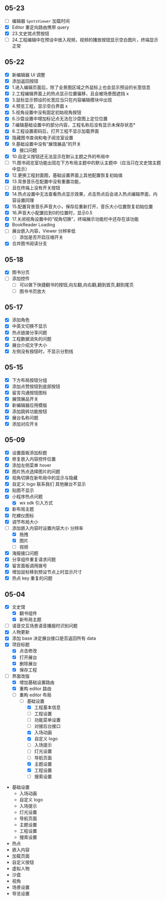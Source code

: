 ## 05-23

- [ ] 编辑器 `SpotsViewer` 加载时间
- [x] Editor 重定向路由携带 query
- [x] 23.文史馆点赞按钮
- [ ] 24.工程编辑中在预设中放入视频，视频的播放按钮显示空白图片，终端显示正常

## 05-22

- [x] 新编辑器 UI 调整
- [x] 添加返回按钮
- [x] 1.进入编辑页面后，除了全景图区域之外鼠标上也会显示预设的长宽信息  
- [x] 2.工程编辑界面上的热点显示位置偏移，且会被场景图遮挡  x
- [x] 3.鼠标显示预设的长宽应当只在内容编辑模块中出现  
- [x] 4.预览工程，显示空白界面  x
- [x] 5.视角设置中没有固定初始视角按钮  
- [x] 6.沙盘设置中增加标记点无法在沙盘图上定位位置  
- [x] 7.编辑基础设置中的部分内容，工程名称后没有显示未保存状态*  
- [x] 8.工程设置密码后，打开工程不显示加载界面  
- [x] 隐藏图书查询和电子阅览室设置
- [x] 9.基础设置中没有“展馆展品”的开关  
	- [x] 接口问题
- [x] 10.自定义按钮还无法显示在默认主题之外的布局中  
- [ ] 11.图书阅览室功能出现在下方布局主题中的默认主题中（应当只在文史馆主题中显示）  
- [x] 12.更换工程封面图，基础设置界面上其他配置恢复初始值  
- [x] 13.背景音乐在配置中没有重置功能，
- [ ] 且在终端上没有开关按钮
- [x] 14.热点设置中无法查看热点显示效果，点击热点后会进入热点编辑界面，内容设置同理
- [x] 15.配置背景音乐声音大小，保存后重新打开，音乐大小位置恢复初始位置 
- [x] 16.声音大小配置拉到0的位置时，显示0.5 
- [x] 17.关闭视角设置中的“视角切换”，终端展示功能栏中还存在该功能
- [x] BookReader Loading
- [ ] 展台嵌入内容，Viewer 分辨率低
	- [ ] 添加是否开启压缩开关
- [x] 合并图书阅读分支

## 05-18

- [x] 图书分页
- [ ] 添加控件
	- [ ] 可以做下快捷翻书的按钮,向左翻,向右翻,翻到首页,翻到尾页
	- [ ] 图书书页放大

## 05-17

- [x] 添加角色
- [x] 中英文切换不显示
- [x] 热点链接分享问题
- [x] 工程数据消失的问题
- [x] 展台介绍文字大小
- [x] 左侧没有按钮时，不显示分割线

## 05-15

- [x] 下方布局按钮分组
- [x] 添加点赞按钮到底部按钮
- [x] 留言沟通按钮图标
- [x] 展馆展品开关
- [x] 新编辑器应用模版
- [x] 添加跳转功能按钮
- [x] 展台名称问题
- [x] 添加对应开关

## 05-09

- [x] 设置面板添加标题
- [x] 修复嵌入内容控件位置
- [x] 添加左侧菜单 hover
- [x] 图片热点选择图片的问题
- [x] 视角切换在新布局中的显示与隐藏
- [x] 自定义 logo 联系我们 其他展台不显示
- [x] 贴图不显示
- [x] 小程序热点问题
	- [x] wx sdk 引入方式
- [x] 新布局主题
- [x] 陀螺仪图标
- [x] 调节布局大小
- [ ] 添加嵌入内容时设置内容大小 分辨率
	- [x] 拖拽
	- [x] 图片
	- [ ] 视频
- [x] 海报接口问题
- [x] 分享组件重复请求问题
- [x] 留言面板调用拨号
- [x] 增加鼠标移到预设节点上时显示尺寸
- [x] 热点 key 重复的问题

## 05-04

- [x] 文史馆
	- [x] 翻书组件
	- [x] 新布局主题
- [ ] 语音交互场景语音播报时识别问题
- [x] 人物更新
- [x] 添加 base 决定展台接口是否返回所有 data
- [x] 项目标题
	- [x] 点击修改
	- [x] 打开展台
	- [x] 删除展台
	- [x] 保存工程
- [ ] 界面改版
	- [x] 增加基础设置路由
	- [x] 重构 editor 路由
	- [ ] 重构 editor 布局
		- [ ] 基础设置
			- [x] 工程基本信息
			- [ ] 工程设置
			- [ ] 功能菜单设置
			- [ ] 对接后台接口
			- [x] 入场动画
			- [x] 自定义 logo
			- [ ] 入场提示
			- [ ] 灯光设置
			- [ ] 导航页面
			- [x] 主题设置
			- [x] 工程设置
			- [ ] 搜索设置

* 基础设置
	* 入场动画
	* 自定义 logo
	* 入场提示
	* 灯光设置
	* 导航页面
	* 主题设置
	* 工程设置
	* 搜索设置
* 热点
* 嵌入内容
* 加载页面
* 自定义按钮
* 虚拟人物
* 沙盘
* 视角
* 场景设置
* 导览设置